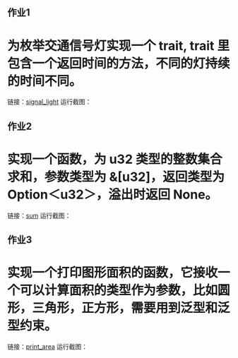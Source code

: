 ## 作业1
# 为枚举交通信号灯实现一个 trait, trait 里包含一个返回时间的方法，不同的灯持续的时间不同。
链接：[signal_light](https://github.com/weartist/solution/tree/main/solution_04/signal_light)
运行截图：

## 作业2
# 实现一个函数，为 u32 类型的整数集合求和，参数类型为 &[u32]，返回类型为 Option＜u32＞，溢出时返回 None。
链接：[sum](https://github.com/weartist/solution/tree/main/solution_04/sums)
运行截图：

## 作业3
# 实现一个打印图形面积的函数，它接收一个可以计算面积的类型作为参数，比如圆形，三角形，正方形，需要用到泛型和泛型约束。
链接：[print_area](https://github.com/weartist/solution/tree/main/solution_04/print_area)
运行截图：




